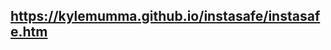 <h2><a href="https://kylemumma.github.io/instasafe/instasafe.htm">https://kylemumma.github.io/instasafe/instasafe.htm</a></h2>
